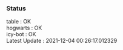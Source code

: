 ### Status


table : OK  
hogwarts : OK  
icy-bot : OK  
Latest Update : 2021-12-04 00:26:17.012329
